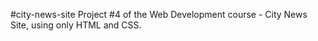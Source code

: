 #city-news-site
Project #4 of the Web Development course - City News Site, using only HTML and CSS.
